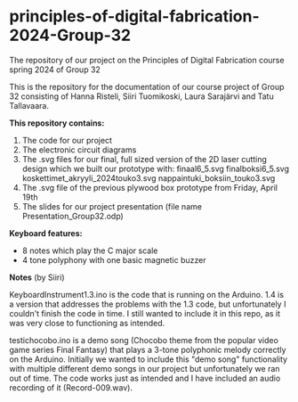 # principles-of-digital-fabrication-2024-Group-32
The repository of our project on the Principles of Digital Fabrication course spring 2024 of Group 32

This is the repository for the documentation of our course project of Group 32 consisting of Hanna Risteli, Siiri Tuomikoski, Laura Sarajärvi and Tatu Tallavaara.

**This repository contains:**
1) The code for our project
2) The electronic circuit diagrams 
3) The .svg files for our final, full sized version of the 2D laser cutting design which we built our prototype with:
   finaal6_5.svg
   finalboksi6_5.svg
   koskettimet_akryyli_2024touko3.svg
   nappaintuki_boksiin_touko3.svg
5) The .svg file of the previous plywood box prototype from Friday, April 19th
6) The slides for our project presentation (file name Presentation_Group32.odp) 

**Keyboard features:**
- 8 notes which play the C major scale
- 4 tone polyphony with one basic magnetic buzzer

**Notes** (by Siiri)

KeyboardInstrument1.3.ino is the code that is running on the Arduino. 1.4 is a version that addresses the problems with the 1.3 code, but unfortunately I couldn't finish the code in time. I still wanted to include it in this repo, as it was very close to functioning as intended. 

testichocobo.ino is a demo song (Chocobo theme from the popular video game series Final Fantasy) that plays a 3-tone polyphonic melody correctly on the Arduino. Initially we wanted to include this "demo song" functionality with multiple different demo songs in our project but unfortunately we ran out of time. The code works just as intended and I have included an audio recording of it (Record-009.wav).  
